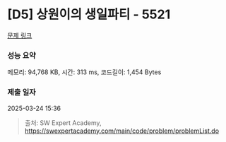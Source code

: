 # [D5] 상원이의 생일파티 - 5521 

[문제 링크](https://swexpertacademy.com/main/code/problem/problemDetail.do?contestProbId=AWWO3kT6F2oDFAV4) 

### 성능 요약

메모리: 94,768 KB, 시간: 313 ms, 코드길이: 1,454 Bytes

### 제출 일자

2025-03-24 15:36



> 출처: SW Expert Academy, https://swexpertacademy.com/main/code/problem/problemList.do